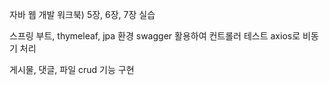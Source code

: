 자바 웹 개발 워크북) 5장, 6장, 7장 실습

스프링 부트, thymeleaf, jpa 환경
swagger 활용하여 컨트롤러 테스트
axios로 비동기 처리

게시물, 댓글, 파일 crud 기능 구현
